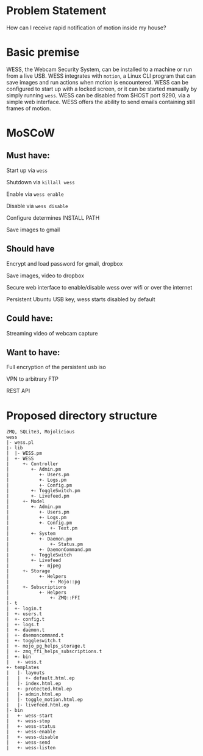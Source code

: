 # Problem Statement

How can I receive rapid notification of motion inside my house?

# Basic premise

WESS, the Webcam Security System, can be installed to a machine or run from a live USB. WESS integrates with `motion`, a Linux CLI program that can save images and run actions when motion is encountered. WESS can be configured to start up with a locked screen, or it can be started manually by simply running `wess`. WESS can be disabled from $HOST port 9290, via a simple web interface. WESS offers the ability to send emails containing still frames of motion.

# MoSCoW

## Must have:

Start up via `wess`

Shutdown via `killall wess`

Enable via `wess enable`

Disable via `wess disable`

Configure determines INSTALL PATH

Save images to gmail

## Should have

Encrypt and load password for gmail, dropbox

Save images, video to dropbox

Secure web interface to enable/disable wess over wifi or over the internet

Persistent Ubuntu USB key, wess starts disabled by default

## Could have:

Streaming video of webcam capture

## Want to have:

Full encryption of the persistent usb iso

VPN to arbitrary FTP

REST API

# Proposed directory structure

```
ZMQ, SQLite3, Mojolicious
wess
|- wess.pl
|- lib
|  |- WESS.pm
|  +- WESS
|     +- Controller
|        +- Admin.pm
|           +- Users.pm
|           +- Logs.pm
|           +- Config.pm
|        +- ToggleSwitch.pm
|        +- Livefeed.pm
|     +- Model
|        +- Admin.pm
|           +- Users.pm
|           +- Logs.pm
|           +- Config.pm
|               +- Text.pm
|        +- System
|           +- Daemon.pm
|               +- Status.pm
|           +- DaemonCommand.pm
|        +- ToggleSwitch
|        +- Livefeed
|           +- mjpeg
|     +- Storage
|           +- Helpers
|               +- Mojo::pg
|     +- Subscriptions
|           +- Helpers
|               +- ZMQ::FFI
|- t
|  +- login.t
|  +- users.t
|  +- config.t
|  +- logs.t
|  +- daemon.t
|  +- daemoncommand.t
|  +- toggleswitch.t
|  +- mojo_pg_helps_storage.t
|  +- zmq_ffi_helps_subscriptions.t
|  +- bin
|   +- wess.t
+- templates
|   |- layouts
|   |  +- default.html.ep
|   |- index.html.ep
|   +- protected.html.ep
|   |- admin.html.ep
|   |- toggle_motion.html.ep
|   |- livefeed.html.ep
|- bin
|   +- wess-start
|   +- wess-stop
|   +- wess-status
|   +- wess-enable
|   +- wess-disable
|   +- wess-send
|   +- wess-listen
```
